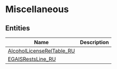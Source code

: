 
# Miscellaneous


## Entities

|Name|Description|
|---|---|
|[AlcoholLicenseRelTable_RU](AlcoholLicenseRelTable_RU.cdm.json)||
|[EGAISRestsLine_RU](EGAISRestsLine_RU.cdm.json)||
